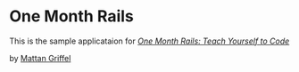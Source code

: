 # One Month Rails

This is the sample applicataion for
[*One Month Rails: Teach Yourself to Code*](http://onemonthrails.com)

by [Mattan Griffel](http://mattangriffel.com)